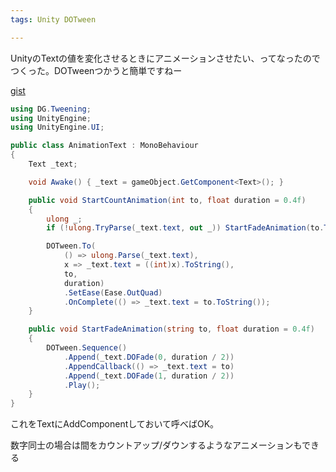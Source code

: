 ```yaml
---
tags: Unity DOTween

---
```


UnityのTextの値を変化させるときにアニメーションさせたい、ってなったのでつくった。DOTweenつかうと簡単ですねー

[gist](https://gist.github.com/taross-f/71bb39ce89840c3f1df3051446ee72f6)

```csharp
using DG.Tweening;
using UnityEngine;
using UnityEngine.UI;

public class AnimationText : MonoBehaviour
{
    Text _text;

    void Awake() { _text = gameObject.GetComponent<Text>(); }

    public void StartCountAnimation(int to, float duration = 0.4f)
    {
        ulong _;
        if (!ulong.TryParse(_text.text, out _)) StartFadeAnimation(to.ToString(), duration);

        DOTween.To(
            () => ulong.Parse(_text.text),
            x => _text.text = ((int)x).ToString(),
            to,
            duration)
            .SetEase(Ease.OutQuad)
            .OnComplete(() => _text.text = to.ToString());
    }

    public void StartFadeAnimation(string to, float duration = 0.4f)
    {
        DOTween.Sequence()
            .Append(_text.DOFade(0, duration / 2))
            .AppendCallback(() => _text.text = to)
            .Append(_text.DOFade(1, duration / 2))
            .Play();
    }
}

```

これをTextにAddComponentしておいて呼べばOK。

数字同士の場合は間をカウントアップ/ダウンするようなアニメーションもできる
